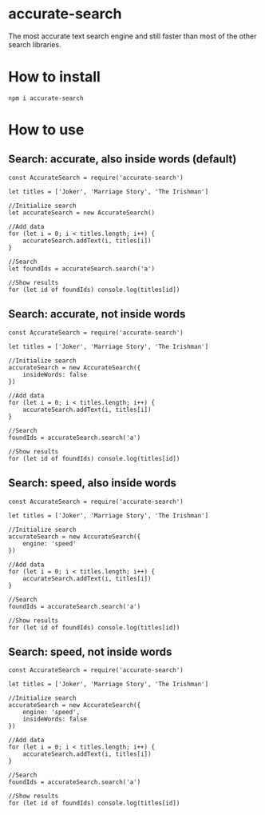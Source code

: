 # accurate-search

The most accurate text search engine and still faster than most of the other search libraries.

# How to install

```
npm i accurate-search
```

# How to use

## Search: accurate, also inside words (default)

```
const AccurateSearch = require('accurate-search')

let titles = ['Joker', 'Marriage Story', 'The Irishman']

//Initialize search
let accurateSearch = new AccurateSearch()

//Add data
for (let i = 0; i < titles.length; i++) {
	accurateSearch.addText(i, titles[i])
}

//Search
let foundIds = accurateSearch.search('a')

//Show results
for (let id of foundIds) console.log(titles[id])
```

## Search: accurate, not inside words

```
const AccurateSearch = require('accurate-search')

let titles = ['Joker', 'Marriage Story', 'The Irishman']

//Initialize search
accurateSearch = new AccurateSearch({
	insideWords: false
})

//Add data
for (let i = 0; i < titles.length; i++) {
	accurateSearch.addText(i, titles[i])
}

//Search
foundIds = accurateSearch.search('a')

//Show results
for (let id of foundIds) console.log(titles[id])
```

## Search: speed, also inside words

```
const AccurateSearch = require('accurate-search')

let titles = ['Joker', 'Marriage Story', 'The Irishman']

//Initialize search
accurateSearch = new AccurateSearch({
	engine: 'speed'
})

//Add data
for (let i = 0; i < titles.length; i++) {
	accurateSearch.addText(i, titles[i])
}

//Search
foundIds = accurateSearch.search('a')

//Show results
for (let id of foundIds) console.log(titles[id])
```

## Search: speed, not inside words

```
const AccurateSearch = require('accurate-search')

let titles = ['Joker', 'Marriage Story', 'The Irishman']

//Initialize search
accurateSearch = new AccurateSearch({
	engine: 'speed',
	insideWords: false
})

//Add data
for (let i = 0; i < titles.length; i++) {
	accurateSearch.addText(i, titles[i])
}

//Search
foundIds = accurateSearch.search('a')

//Show results
for (let id of foundIds) console.log(titles[id])
```
